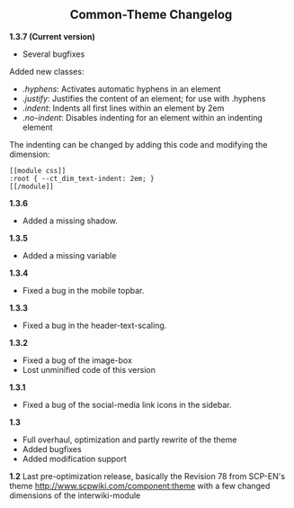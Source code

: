 <h2 align="center">Common-Theme Changelog</h2>

**1.3.7 (Current version)**
* Several bugfixes

Added new classes: 
* *.hyphens*: Activates automatic hyphens in an element
* *.justify*: Justifies the content of an element; for use with .hyphens
* *.indent*: Indents all first lines within an element by 2em
* *.no-indent*: Disables indenting for an element within an indenting element

The indenting can be changed by adding this code and modifying the dimension:
```
[[module css]]
:root { --ct_dim_text-indent: 2em; }
[[/module]]
```


**1.3.6**
* Added a missing shadow.

**1.3.5**
* Added a missing variable

**1.3.4**
* Fixed a bug in the mobile topbar.

**1.3.3**
* Fixed a bug in the header-text-scaling.

**1.3.2**
* Fixed a bug of the image-box
* Lost unminified code of this version

**1.3.1**
* Fixed a bug of the social-media link icons in the sidebar.

**1.3**
* Full overhaul, optimization and partly rewrite of the theme
* Added bugfixes
* Added modification support

**1.2**
Last pre-optimization release, basically the Revision 78 from SCP-EN's theme http://www.scpwiki.com/component:theme with a few changed dimensions of the interwiki-module
